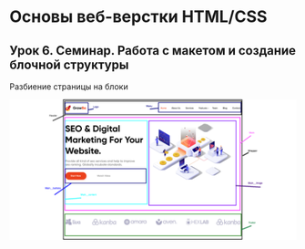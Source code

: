 # Основы веб-верстки HTML/CSS

## Урок 6. Семинар. Работа с макетом и cоздание блочной структуры

Разбиение страницы на блоки

![Блочная модель](growbe/img/landing-block.png)
